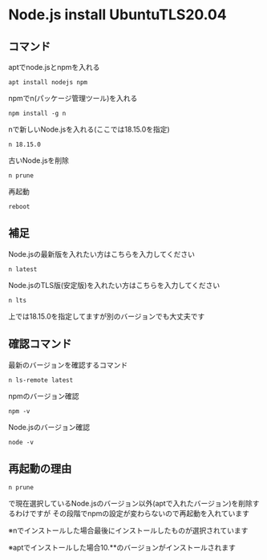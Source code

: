 # Node.js install UbuntuTLS20.04

## コマンド
aptでnode.jsとnpmを入れる
```
apt install nodejs npm
```
npmでn(パッケージ管理ツール)を入れる
```
npm install -g n
```
nで新しいNode.jsを入れる(ここでは18.15.0を指定)
```
n 18.15.0
```
古いNode.jsを削除
```
n prune
```
再起動
```
reboot
```
## 補足
Node.jsの最新版を入れたい方はこちらを入力してください
```
n latest
```
Node.jsのTLS版(安定版)を入れたい方はこちらを入力してください
```
n lts
```
上では18.15.0を指定してますが別のバージョンでも大丈夫です

## 確認コマンド
最新のバージョンを確認するコマンド
```
n ls-remote latest
```
npmのバージョン確認
```
npm -v
```
Node.jsのバージョン確認
```
node -v
```

## 再起動の理由
```
n prune
```
で現在選択しているNode.jsのバージョン以外(aptで入れたバージョン)を削除するわけですが
その段階でnpmの設定が変わらないので再起動を入れています

※nでインストールした場合最後にインストールしたものが選択されています

※aptでインストールした場合10.**のバージョンがインストールされます
